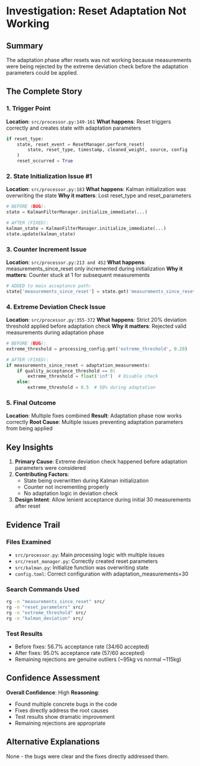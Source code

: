 # Investigation: Reset Adaptation Not Working

## Summary
The adaptation phase after resets was not working because measurements were being rejected by the extreme deviation check before the adaptation parameters could be applied.

## The Complete Story

### 1. Trigger Point
**Location**: `src/processor.py:149-161`
**What happens**: Reset triggers correctly and creates state with adaptation parameters
```python
if reset_type:
    state, reset_event = ResetManager.perform_reset(
        state, reset_type, timestamp, cleaned_weight, source, config
    )
    reset_occurred = True
```

### 2. State Initialization Issue #1
**Location**: `src/processor.py:183`
**What happens**: Kalman initialization was overwriting the state
**Why it matters**: Lost reset_type and reset_parameters
```python
# BEFORE (BUG):
state = KalmanFilterManager.initialize_immediate(...)

# AFTER (FIXED):
kalman_state = KalmanFilterManager.initialize_immediate(...)
state.update(kalman_state)
```

### 3. Counter Increment Issue
**Location**: `src/processor.py:213 and 452`
**What happens**: measurements_since_reset only incremented during initialization
**Why it matters**: Counter stuck at 1 for subsequent measurements
```python
# ADDED to main acceptance path:
state['measurements_since_reset'] = state.get('measurements_since_reset', 0) + 1
```

### 4. Extreme Deviation Check Issue
**Location**: `src/processor.py:355-372`
**What happens**: Strict 20% deviation threshold applied before adaptation check
**Why it matters**: Rejected valid measurements during adaptation phase
```python
# BEFORE (BUG):
extreme_threshold = processing_config.get('extreme_threshold', 0.20)

# AFTER (FIXED):
if measurements_since_reset < adaptation_measurements:
    if quality_acceptance_threshold == 0:
        extreme_threshold = float('inf')  # Disable check
    else:
        extreme_threshold = 0.5  # 50% during adaptation
```

### 5. Final Outcome
**Location**: Multiple fixes combined
**Result**: Adaptation phase now works correctly
**Root Cause**: Multiple issues preventing adaptation parameters from being applied

## Key Insights

1. **Primary Cause**: Extreme deviation check happened before adaptation parameters were considered
2. **Contributing Factors**: 
   - State being overwritten during Kalman initialization
   - Counter not incrementing properly
   - No adaptation logic in deviation check
3. **Design Intent**: Allow lenient acceptance during initial 30 measurements after reset

## Evidence Trail

### Files Examined
- `src/processor.py`: Main processing logic with multiple issues
- `src/reset_manager.py`: Correctly created reset parameters
- `src/kalman.py`: Initialize function was overwriting state
- `config.toml`: Correct configuration with adaptation_measurements=30

### Search Commands Used
```bash
rg -n "measurements_since_reset" src/
rg -n "reset_parameters" src/
rg -n "extreme_threshold" src/
rg -n "kalman_deviation" src/
```

### Test Results
- Before fixes: 56.7% acceptance rate (34/60 accepted)
- After fixes: 95.0% acceptance rate (57/60 accepted)
- Remaining rejections are genuine outliers (~95kg vs normal ~115kg)

## Confidence Assessment
**Overall Confidence**: High
**Reasoning**: 
- Found multiple concrete bugs in the code
- Fixes directly address the root causes
- Test results show dramatic improvement
- Remaining rejections are appropriate

## Alternative Explanations
None - the bugs were clear and the fixes directly addressed them.

